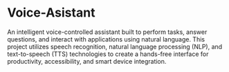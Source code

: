 # Voice-Asistant
An intelligent voice-controlled assistant built to perform tasks, answer questions, and interact with applications using natural language. This project utilizes speech recognition, natural language processing (NLP), and text-to-speech (TTS) technologies to create a hands-free interface for productivity, accessibility, and smart device integration.
